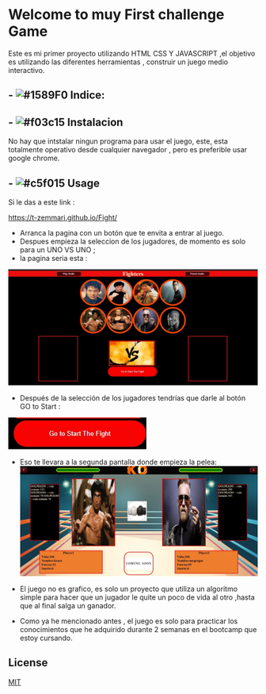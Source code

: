# Welcome to muy First challenge Game 

Este es mi primer proyecto utilizando HTML CSS Y JAVASCRIPT ,el objetivo es utilizando las diferentes herramientas , construir un juego medio interactivo.

##  - ![#1589F0](https://via.placeholder.com/15/1589F0/000000?text=+) Indice:




##  - ![#f03c15](https://via.placeholder.com/15/f03c15/000000?text=+) Instalacion
No hay que intstalar ningun programa para usar el juego, este,  esta totalmente operativo desde cualquier navegador , pero es preferible usar google chrome.





## - ![#c5f015](https://via.placeholder.com/15/c5f015/000000?text=+) Usage



 


 Si le das a este link :

   https://t-zemmari.github.io/Fight/

  
* Arranca la pagina con un botón que te envita a entrar al juego.
* Despues empieza la seleccion de los jugadores, de momento es solo para un UNO VS UNO ;
 *  la pagina seria esta :

![ScreenShot](https://github.com/T-zemmari/Fight/blob/develop/img/Primera%20pagina.jpg?raw=true)

* Después de la selección de los jugadores tendrías que darle al botón GO to Start :

![ScreenShot](https://github.com/T-zemmari/Fight/blob/develop/img/Click%20para%20empezar%20la%20pelea.jpg?raw=true)

* Eso te llevara a la segunda pantalla donde empieza la pelea:
![Screenshot](https://github.com/T-zemmari/Fight/blob/develop/img/Segunda%20pagina%20donde%20comienza%20la%20pelea.jpg?raw=true)

* El juego no es grafico, es solo un proyecto que utiliza un algoritmo simple para hacer que un jugador le quite un poco de vida al otro ,hasta que al final salga un ganador.

* Como ya he mencionado antes , el juego es solo para practicar los conocimientos que he adquirido durante 2 semanas en el bootcamp que estoy cursando.






## License
[MIT](https://choosealicense.com/licenses/mit/)